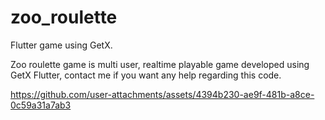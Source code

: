 # zoo_roulette

Flutter game using GetX.

Zoo roulette game is multi user, realtime playable game developed using GetX Flutter, contact me if you want any help regarding this code.

https://github.com/user-attachments/assets/4394b230-ae9f-481b-a8ce-0c59a31a7ab3

